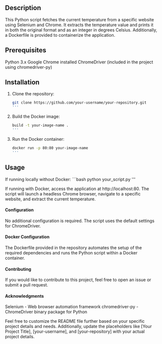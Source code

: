 ## Description
This Python script fetches the current temperature from a specific website using Selenium and Chrome. It extracts the temperature value and prints it in both the original format and as an integer in degrees Celsius. Additionally, a Dockerfile is provided to containerize the application.

## Prerequisites
Python 3.x
Google Chrome installed
ChromeDriver (included in the project using chromedriver-py)

## Installation
  1. Clone the repository:
     ```bash
     git clone https://github.com/your-username/your-repository.git
     '''
     
  2. Build the Docker image:
     ```bash docker
     build -t your-image-name .
     '''

  4. Run the Docker container:
     ```bash
     docker run -p 80:80 your-image-name
     '''

## Usage
  If running locally without Docker:
    ```bash
    python your_script.py
    '''

  If running with Docker, access the application at http://localhost:80.
  The script will launch a headless Chrome browser, navigate to a specific website, and extract the current temperature.

#### Configuration
  No additional configuration is required. The script uses the default settings for ChromeDriver.

#### Docker Configuration
  The Dockerfile provided in the repository automates the setup of the required dependencies and runs the Python script within a Docker container.

#### Contributing
  If you would like to contribute to this project, feel free to open an issue or submit a pull request.

#### Acknowledgments
  Selenium - Web browser automation framework
  chromedriver-py - ChromeDriver binary package for Python

Feel free to customize the README file further based on your specific project details and needs. Additionally, update the placeholders like [Your Project Title], [your-username], and [your-repository] with your actual project details.






